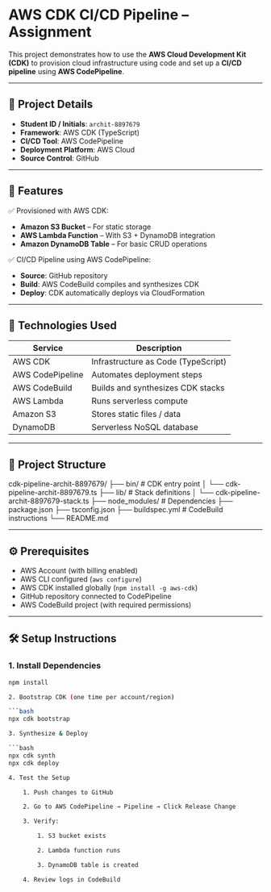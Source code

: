 # AWS CDK CI/CD Pipeline – Assignment

This project demonstrates how to use the **AWS Cloud Development Kit (CDK)** to provision cloud infrastructure using code and set up a **CI/CD pipeline** using **AWS CodePipeline**.

---

## 📌 Project Details

- **Student ID / Initials**: `archit-8897679`
- **Framework**: AWS CDK (TypeScript)
- **CI/CD Tool**: AWS CodePipeline
- **Deployment Platform**: AWS Cloud
- **Source Control**: GitHub

---

## 🚀 Features

✅ Provisioned with AWS CDK:
- **Amazon S3 Bucket** – For static storage  
- **AWS Lambda Function** – With S3 + DynamoDB integration  
- **Amazon DynamoDB Table** – For basic CRUD operations  

✅ CI/CD Pipeline using AWS CodePipeline:
- **Source**: GitHub repository  
- **Build**: AWS CodeBuild compiles and synthesizes CDK  
- **Deploy**: CDK automatically deploys via CloudFormation  

---

## 🧰 Technologies Used

| Service         | Description                                 |
|----------------|---------------------------------------------|
| AWS CDK         | Infrastructure as Code (TypeScript)        |
| AWS CodePipeline| Automates deployment steps                 |
| AWS CodeBuild   | Builds and synthesizes CDK stacks          |
| AWS Lambda      | Runs serverless compute                    |
| Amazon S3       | Stores static files / data                 |
| DynamoDB        | Serverless NoSQL database                  |

---

## 📂 Project Structure

cdk-pipeline-archit-8897679/
├── bin/ # CDK entry point
│ └── cdk-pipeline-archit-8897679.ts
├── lib/ # Stack definitions
│ └── cdk-pipeline-archit-8897679-stack.ts
├── node_modules/ # Dependencies
├── package.json
├── tsconfig.json
├── buildspec.yml # CodeBuild instructions
└── README.md


---

## ⚙️ Prerequisites

- AWS Account (with billing enabled)
- AWS CLI configured (`aws configure`)
- AWS CDK installed globally (`npm install -g aws-cdk`)
- GitHub repository connected to CodePipeline
- AWS CodeBuild project (with required permissions)

---

## 🛠 Setup Instructions

### 1. Install Dependencies

```bash
npm install

2. Bootstrap CDK (one time per account/region)

```bash
npx cdk bootstrap

3. Synthesize & Deploy

```bash
npx cdk synth
npx cdk deploy

4. Test the Setup

    1. Push changes to GitHub

    2. Go to AWS CodePipeline → Pipeline → Click Release Change

    3. Verify:

        1. S3 bucket exists

        2. Lambda function runs

        3. DynamoDB table is created

    4. Review logs in CodeBuild